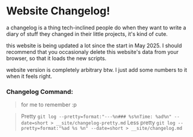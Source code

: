 # Website Changelog! 

a changelog is a thing tech-inclined people do when they want to write a diary of stuff they changed in their little projects, it's kind of cute.

this website is being updated a lot since the start in May 2025. I should recommend that you occasionaly delete this website's data from your browser, so that it loads the new scripts.

website version is completely arbitrary btw. I just add some numbers to it when it feels right.

### Changelog Command:
> for me to remember :p

> Pretty
```git log --pretty=format:"---%n### %s%nTime: %ad%n" --date=short > __site/changelog-pretty.md```
> Less pretty
```git log --pretty=format:"%ad %s %n" --date=short > __site/changelog.md```

